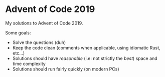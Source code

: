 # Advent of Code 2019

My solutions to Advent of Code 2019.

Some goals:

- Solve the questions (duh)
- Keep the code clean (comments when applicable, using idiomatic Rust, etc...)
- Solutions should have _reasonable_ (i.e: not strictly the _best_) space and time complexity
- Solutions should run fairly quickly (on modern PCs)
